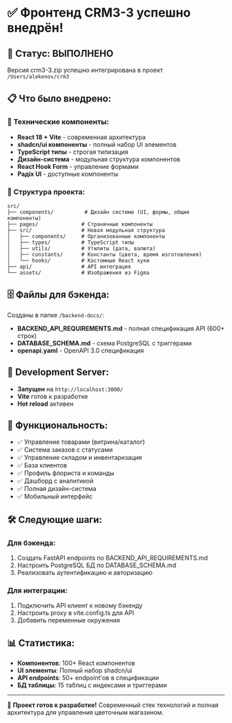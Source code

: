# ✅ Фронтенд CRM3-3 успешно внедрён!

## 🎉 Статус: ВЫПОЛНЕНО

Версия crm3-3.zip успешно интегрирована в проект `/Users/alekenov/crm3`

## 📋 Что было внедрено:

### 🔧 Технические компоненты:
- **React 18 + Vite** - современная архитектура
- **shadcn/ui компоненты** - полный набор UI элементов 
- **TypeScript типы** - строгая типизация
- **Дизайн-система** - модульная структура компонентов
- **React Hook Form** - управление формами
- **Радix UI** - доступные компоненты

### 📁 Структура проекта:
```
src/
├── components/          # Дизайн система (UI, формы, общие компоненты)
├── pages/              # Страничные компоненты  
├── src/                # Новая модульная структура
│   ├── components/     # Организованные компоненты
│   ├── types/          # TypeScript типы
│   ├── utils/          # Утилиты (дата, валюта)
│   ├── constants/      # Константы (цвета, время изготовления)
│   └── hooks/          # Кастомные React хуки
├── api/                # API интеграция
└── assets/             # Изображения из Figma
```

## 🗄️ Файлы для бэкенда:
Созданы в папке `/backend-docs/`:
- **BACKEND_API_REQUIREMENTS.md** - полная спецификация API (600+ строк)
- **DATABASE_SCHEMA.md** - схема PostgreSQL с триггерами
- **openapi.yaml** - OpenAPI 3.0 спецификация

## 🚀 Development Server:
- **Запущен** на `http://localhost:3000/`
- **Vite** готов к разработке
- **Hot reload** активен

## 📱 Функциональность:
- ✅ Управление товарами (витрина/каталог)
- ✅ Система заказов с статусами
- ✅ Управление складом и инвентаризация
- ✅ База клиентов 
- ✅ Профиль флориста и команды
- ✅ Дашборд с аналитикой
- ✅ Полная дизайн-система
- ✅ Мобильный интерфейс

## 🛠️ Следующие шаги:

### Для бэкенда:
1. Создать FastAPI endpoints по BACKEND_API_REQUIREMENTS.md
2. Настроить PostgreSQL БД по DATABASE_SCHEMA.md
3. Реализовать аутентификацию и авторизацию

### Для интеграции:
1. Подключить API клиент к новому бэкенду
2. Настроить proxy в vite.config.ts для API
3. Добавить переменные окружения

## 📊 Статистика:
- **Компонентов**: 100+ React компонентов
- **UI элементы**: Полный набор shadcn/ui
- **API endpoints**: 50+ endpoint'ов в спецификации
- **БД таблицы**: 15 таблиц с индексами и триггерами

---

🎯 **Проект готов к разработке!** 
Современный стек технологий и полная архитектура для управления цветочным магазином.